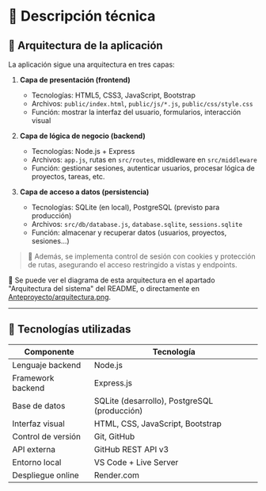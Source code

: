 
# 🧰 Descripción técnica

## 🧭 Arquitectura de la aplicación

La aplicación sigue una arquitectura en tres capas:

1. **Capa de presentación (frontend)**  
   - Tecnologías: HTML5, CSS3, JavaScript, Bootstrap  
   - Archivos: `public/index.html`, `public/js/*.js`, `public/css/style.css`  
   - Función: mostrar la interfaz del usuario, formularios, interacción visual

2. **Capa de lógica de negocio (backend)**  
   - Tecnologías: Node.js + Express  
   - Archivos: `app.js`, rutas en `src/routes`, middleware en `src/middleware`  
   - Función: gestionar sesiones, autenticar usuarios, procesar lógica de proyectos, tareas, etc.

3. **Capa de acceso a datos (persistencia)**  
   - Tecnologías: SQLite (en local), PostgreSQL (previsto para producción)  
   - Archivos: `src/db/database.js`, `database.sqlite`, `sessions.sqlite`  
   - Función: almacenar y recuperar datos (usuarios, proyectos, sesiones...)

> 🔐 Además, se implementa control de sesión con cookies y protección de rutas, asegurando el acceso restringido a vistas y endpoints.

📌 Se puede ver el diagrama de esta arquitectura en el apartado "Arquitectura del sistema" del README, o directamente en [Anteproyecto/arquitectura.png](Anteproyecto/arquitectura.png).

---

## 🧪 Tecnologías utilizadas

| Componente         | Tecnología                            |
|--------------------|---------------------------------------|
| Lenguaje backend   | Node.js                               |
| Framework backend  | Express.js                            |
| Base de datos      | SQLite (desarrollo), PostgreSQL (producción) |
| Interfaz visual    | HTML, CSS, JavaScript, Bootstrap      |
| Control de versión | Git, GitHub                           |
| API externa        | GitHub REST API v3                    |
| Entorno local      | VS Code + Live Server                 |
| Despliegue online  | Render.com                            |

